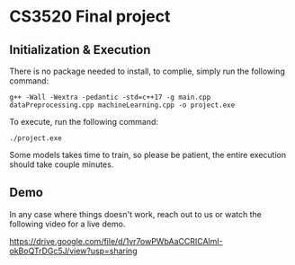 # CS3520 Final project
## Initialization & Execution
There is no package needed to install, to complie, simply run the following command:

`g++ -Wall -Wextra -pedantic -std=c++17 -g main.cpp dataPreprocessing.cpp machineLearning.cpp -o project.exe`

To execute, run the following command:

`./project.exe`

Some models takes time to train, so please be patient, the entire execution should take couple minutes.

## Demo
In any case where things doesn't work, reach out to us or watch the following video for a live demo.

https://drive.google.com/file/d/1vr7owPWbAaCCRICAlmI-okBoQTrDGc5J/view?usp=sharing
